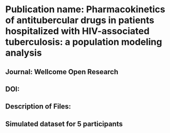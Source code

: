 # Publication name: Pharmacokinetics of antitubercular drugs in patients hospitalized with HIV-associated tuberculosis: a population modeling analysis

## Journal: Wellcome Open Research

## DOI:

## Description of Files:

## Simulated dataset for 5 participants